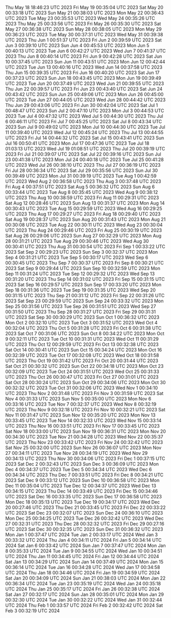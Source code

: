 Thu May 18 18:46:23 UTC 2023
Fri May 19 00:35:04 UTC 2023
Sat May 20 00:33:18 UTC 2023
Sun May 21 00:38:03 UTC 2023
Mon May 22 00:36:43 UTC 2023
Tue May 23 00:35:53 UTC 2023
Wed May 24 00:35:26 UTC 2023
Thu May 25 00:33:56 UTC 2023
Fri May 26 00:35:30 UTC 2023
Sat May 27 00:36:38 UTC 2023
Sun May 28 00:38:05 UTC 2023
Mon May 29 00:36:23 UTC 2023
Tue May 30 00:37:31 UTC 2023
Wed May 31 00:39:38 UTC 2023
Thu Jun  1 00:51:37 UTC 2023
Fri Jun  2 00:39:59 UTC 2023
Sat Jun  3 00:39:10 UTC 2023
Sun Jun  4 00:45:53 UTC 2023
Mon Jun  5 00:40:13 UTC 2023
Tue Jun  6 00:42:27 UTC 2023
Wed Jun  7 00:41:37 UTC 2023
Thu Jun  8 00:40:14 UTC 2023
Fri Jun  9 00:42:28 UTC 2023
Sat Jun 10 00:37:45 UTC 2023
Sun Jun 11 00:43:51 UTC 2023
Mon Jun 12 00:42:44 UTC 2023
Tue Jun 13 00:40:16 UTC 2023
Wed Jun 14 00:37:58 UTC 2023
Thu Jun 15 00:39:35 UTC 2023
Fri Jun 16 00:40:20 UTC 2023
Sat Jun 17 00:37:23 UTC 2023
Sun Jun 18 00:43:45 UTC 2023
Mon Jun 19 00:39:49 UTC 2023
Tue Jun 20 00:37:49 UTC 2023
Wed Jun 21 00:39:55 UTC 2023
Thu Jun 22 00:39:57 UTC 2023
Fri Jun 23 00:43:40 UTC 2023
Sat Jun 24 00:43:42 UTC 2023
Sun Jun 25 00:49:06 UTC 2023
Mon Jun 26 00:45:00 UTC 2023
Tue Jun 27 00:44:05 UTC 2023
Wed Jun 28 00:44:42 UTC 2023
Thu Jun 29 00:43:06 UTC 2023
Fri Jun 30 00:42:04 UTC 2023
Sat Jul  1 00:48:47 UTC 2023
Sun Jul  2 00:47:10 UTC 2023
Mon Jul  3 00:44:53 UTC 2023
Tue Jul  4 00:47:32 UTC 2023
Wed Jul  5 00:44:30 UTC 2023
Thu Jul  6 00:46:11 UTC 2023
Fri Jul  7 00:45:25 UTC 2023
Sat Jul  8 00:43:34 UTC 2023
Sun Jul  9 00:49:02 UTC 2023
Mon Jul 10 00:44:30 UTC 2023
Tue Jul 11 00:39:40 UTC 2023
Wed Jul 12 00:45:24 UTC 2023
Thu Jul 13 00:44:55 UTC 2023
Fri Jul 14 00:44:32 UTC 2023
Sat Jul 15 00:43:41 UTC 2023
Sun Jul 16 00:50:41 UTC 2023
Mon Jul 17 00:47:36 UTC 2023
Tue Jul 18 01:03:13 UTC 2023
Wed Jul 19 01:08:51 UTC 2023
Thu Jul 20 00:39:19 UTC 2023
Fri Jul 21 00:39:07 UTC 2023
Sat Jul 22 00:39:16 UTC 2023
Sun Jul 23 00:41:38 UTC 2023
Mon Jul 24 00:40:18 UTC 2023
Tue Jul 25 00:41:28 UTC 2023
Wed Jul 26 00:38:10 UTC 2023
Thu Jul 27 00:36:19 UTC 2023
Fri Jul 28 00:36:34 UTC 2023
Sat Jul 29 00:35:56 UTC 2023
Sun Jul 30 00:39:49 UTC 2023
Mon Jul 31 00:39:19 UTC 2023
Tue Aug  1 00:42:59 UTC 2023
Wed Aug  2 00:36:58 UTC 2023
Thu Aug  3 00:37:48 UTC 2023
Fri Aug  4 00:37:51 UTC 2023
Sat Aug  5 00:36:32 UTC 2023
Sun Aug  6 00:33:44 UTC 2023
Tue Aug  8 00:35:45 UTC 2023
Wed Aug  9 00:38:12 UTC 2023
Thu Aug 10 00:38:59 UTC 2023
Fri Aug 11 00:29:31 UTC 2023
Sat Aug 12 00:28:46 UTC 2023
Sun Aug 13 00:31:37 UTC 2023
Mon Aug 14 00:30:43 UTC 2023
Tue Aug 15 00:29:59 UTC 2023
Wed Aug 16 00:29:25 UTC 2023
Thu Aug 17 00:29:27 UTC 2023
Fri Aug 18 00:29:40 UTC 2023
Sat Aug 19 00:28:37 UTC 2023
Sun Aug 20 00:31:43 UTC 2023
Mon Aug 21 00:30:08 UTC 2023
Tue Aug 22 00:30:11 UTC 2023
Wed Aug 23 00:30:04 UTC 2023
Thu Aug 24 00:29:46 UTC 2023
Fri Aug 25 00:30:19 UTC 2023
Sat Aug 26 00:29:06 UTC 2023
Sun Aug 27 00:32:29 UTC 2023
Mon Aug 28 00:31:21 UTC 2023
Tue Aug 29 00:30:46 UTC 2023
Wed Aug 30 00:30:41 UTC 2023
Thu Aug 31 00:30:54 UTC 2023
Fri Sep  1 00:33:22 UTC 2023
Sat Sep  2 00:29:23 UTC 2023
Sun Sep  3 00:32:37 UTC 2023
Mon Sep  4 00:31:21 UTC 2023
Tue Sep  5 00:30:17 UTC 2023
Wed Sep  6 00:30:45 UTC 2023
Thu Sep  7 00:30:37 UTC 2023
Fri Sep  8 00:30:21 UTC 2023
Sat Sep  9 00:29:44 UTC 2023
Sun Sep 10 00:32:59 UTC 2023
Mon Sep 11 00:31:24 UTC 2023
Tue Sep 12 00:29:32 UTC 2023
Wed Sep 13 00:31:20 UTC 2023
Thu Sep 14 00:31:02 UTC 2023
Fri Sep 15 00:31:15 UTC 2023
Sat Sep 16 00:29:57 UTC 2023
Sun Sep 17 00:33:20 UTC 2023
Mon Sep 18 00:31:36 UTC 2023
Tue Sep 19 00:31:35 UTC 2023
Wed Sep 20 00:31:15 UTC 2023
Thu Sep 21 00:31:12 UTC 2023
Fri Sep 22 00:31:26 UTC 2023
Sat Sep 23 00:29:59 UTC 2023
Sun Sep 24 00:33:32 UTC 2023
Mon Sep 25 00:31:56 UTC 2023
Tue Sep 26 00:31:51 UTC 2023
Wed Sep 27 00:31:50 UTC 2023
Thu Sep 28 00:31:27 UTC 2023
Fri Sep 29 00:31:31 UTC 2023
Sat Sep 30 00:30:29 UTC 2023
Sun Oct  1 00:36:32 UTC 2023
Mon Oct  2 00:32:10 UTC 2023
Tue Oct  3 00:31:52 UTC 2023
Wed Oct  4 00:32:04 UTC 2023
Thu Oct  5 00:31:28 UTC 2023
Fri Oct  6 00:31:38 UTC 2023
Sat Oct  7 00:31:06 UTC 2023
Sun Oct  8 00:34:22 UTC 2023
Mon Oct  9 00:32:11 UTC 2023
Tue Oct 10 00:31:31 UTC 2023
Wed Oct 11 00:31:29 UTC 2023
Thu Oct 12 00:29:59 UTC 2023
Fri Oct 13 00:32:38 UTC 2023
Sat Oct 14 00:30:41 UTC 2023
Sun Oct 15 00:34:24 UTC 2023
Mon Oct 16 00:32:39 UTC 2023
Tue Oct 17 00:32:08 UTC 2023
Wed Oct 18 00:31:58 UTC 2023
Thu Oct 19 00:31:42 UTC 2023
Fri Oct 20 00:31:44 UTC 2023
Sat Oct 21 00:30:32 UTC 2023
Sun Oct 22 00:34:18 UTC 2023
Mon Oct 23 00:32:09 UTC 2023
Tue Oct 24 00:31:51 UTC 2023
Wed Oct 25 00:31:33 UTC 2023
Thu Oct 26 00:30:47 UTC 2023
Fri Oct 27 00:31:01 UTC 2023
Sat Oct 28 00:30:24 UTC 2023
Sun Oct 29 00:34:06 UTC 2023
Mon Oct 30 00:32:32 UTC 2023
Tue Oct 31 00:32:06 UTC 2023
Wed Nov  1 00:34:10 UTC 2023
Thu Nov  2 00:31:48 UTC 2023
Fri Nov  3 00:31:59 UTC 2023
Sat Nov  4 00:31:33 UTC 2023
Sun Nov  5 00:35:00 UTC 2023
Mon Nov  6 00:33:16 UTC 2023
Tue Nov  7 00:32:37 UTC 2023
Wed Nov  8 00:32:19 UTC 2023
Thu Nov  9 00:32:18 UTC 2023
Fri Nov 10 00:32:21 UTC 2023
Sat Nov 11 00:31:47 UTC 2023
Sun Nov 12 00:35:20 UTC 2023
Mon Nov 13 00:33:45 UTC 2023
Tue Nov 14 00:32:33 UTC 2023
Wed Nov 15 00:33:14 UTC 2023
Thu Nov 16 00:33:51 UTC 2023
Fri Nov 17 00:33:45 UTC 2023
Sat Nov 18 00:33:00 UTC 2023
Sun Nov 19 00:36:31 UTC 2023
Mon Nov 20 00:34:30 UTC 2023
Tue Nov 21 00:34:28 UTC 2023
Wed Nov 22 00:35:37 UTC 2023
Thu Nov 23 00:33:42 UTC 2023
Fri Nov 24 00:32:42 UTC 2023
Sat Nov 25 00:32:00 UTC 2023
Sun Nov 26 00:36:07 UTC 2023
Mon Nov 27 00:34:11 UTC 2023
Tue Nov 28 00:34:19 UTC 2023
Wed Nov 29 00:34:13 UTC 2023
Thu Nov 30 00:34:06 UTC 2023
Fri Dec  1 00:37:15 UTC 2023
Sat Dec  2 00:32:43 UTC 2023
Sun Dec  3 00:36:09 UTC 2023
Mon Dec  4 00:34:37 UTC 2023
Tue Dec  5 00:34:34 UTC 2023
Wed Dec  6 00:34:34 UTC 2023
Thu Dec  7 00:33:51 UTC 2023
Fri Dec  8 00:34:21 UTC 2023
Sat Dec  9 00:33:12 UTC 2023
Sun Dec 10 00:36:58 UTC 2023
Mon Dec 11 00:35:04 UTC 2023
Tue Dec 12 00:34:37 UTC 2023
Wed Dec 13 00:34:15 UTC 2023
Thu Dec 14 00:33:49 UTC 2023
Fri Dec 15 00:34:46 UTC 2023
Sat Dec 16 00:33:35 UTC 2023
Sun Dec 17 00:36:58 UTC 2023
Mon Dec 18 00:35:13 UTC 2023
Tue Dec 19 00:34:17 UTC 2023
Wed Dec 20 00:27:46 UTC 2023
Thu Dec 21 00:33:45 UTC 2023
Fri Dec 22 00:33:22 UTC 2023
Sat Dec 23 00:32:07 UTC 2023
Sun Dec 24 00:36:10 UTC 2023
Mon Dec 25 00:34:25 UTC 2023
Tue Dec 26 00:32:42 UTC 2023
Wed Dec 27 00:32:31 UTC 2023
Thu Dec 28 00:32:32 UTC 2023
Fri Dec 29 00:27:16 UTC 2023
Sat Dec 30 00:32:35 UTC 2023
Sun Dec 31 00:36:32 UTC 2023
Mon Jan  1 00:37:47 UTC 2024
Tue Jan  2 00:33:17 UTC 2024
Wed Jan  3 00:33:32 UTC 2024
Thu Jan  4 00:34:11 UTC 2024
Fri Jan  5 00:34:14 UTC 2024
Sat Jan  6 00:33:42 UTC 2024
Sun Jan  7 00:37:47 UTC 2024
Mon Jan  8 00:35:33 UTC 2024
Tue Jan  9 00:34:55 UTC 2024
Wed Jan 10 00:34:51 UTC 2024
Thu Jan 11 00:34:45 UTC 2024
Fri Jan 12 00:34:44 UTC 2024
Sat Jan 13 00:34:29 UTC 2024
Sun Jan 14 00:37:49 UTC 2024
Mon Jan 15 00:36:14 UTC 2024
Tue Jan 16 00:34:28 UTC 2024
Wed Jan 17 00:34:58 UTC 2024
Thu Jan 18 00:34:46 UTC 2024
Fri Jan 19 00:34:59 UTC 2024
Sat Jan 20 00:34:09 UTC 2024
Sun Jan 21 00:38:03 UTC 2024
Mon Jan 22 00:36:34 UTC 2024
Tue Jan 23 00:35:19 UTC 2024
Wed Jan 24 00:35:18 UTC 2024
Thu Jan 25 00:35:17 UTC 2024
Fri Jan 26 00:32:38 UTC 2024
Sat Jan 27 00:32:17 UTC 2024
Sun Jan 28 00:35:01 UTC 2024
Mon Jan 29 00:32:30 UTC 2024
Tue Jan 30 00:32:22 UTC 2024
Wed Jan 31 00:32:44 UTC 2024
Thu Feb  1 00:33:57 UTC 2024
Fri Feb  2 00:32:42 UTC 2024
Sat Feb  3 00:32:19 UTC 2024
